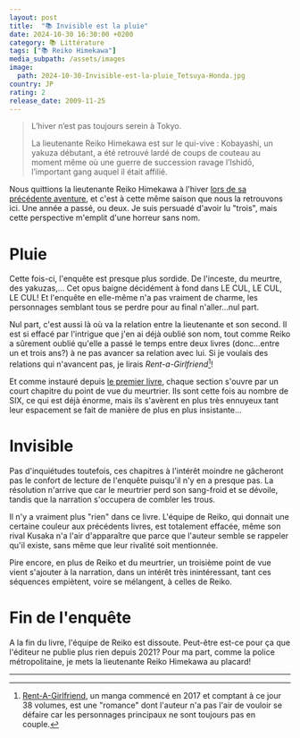 ```yaml
---
layout: post
title:  "📚 Invisible est la pluie"
date: 2024-10-30 16:30:00 +0200
category: 📚 Littérature
tags: ["📚 Reiko Himekawa"]
media_subpath: /assets/images
image:
  path: 2024-10-30-Invisible-est-la-pluie_Tetsuya-Honda.jpg
country: JP
rating: 2
release_date: 2009-11-25
---
```


> L’hiver n’est pas toujours serein à Tokyo.
>
> La lieutenante Reiko Himekawa est sur le qui-vive : Kobayashi, un yakuza débutant, a été retrouvé lardé de coups de couteau au moment même où une guerre de succession ravage l’Ishidō, l’important gang auquel il était affilié.

Nous quittions la lieutenante Reiko Himekawa à l'hiver [lors de sa précédente aventure](/posts/cruel-est-le-ciel/), et c'est à cette même saison que nous la retrouvons ici. Une année a passé, ou deux. Je suis persuadé d'avoir lu "trois", mais cette perspective m'emplit d'une horreur sans nom.

# Pluie

Cette fois-ci, l'enquête est presque plus sordide. De l'inceste, du meurtre, des yakuzas,... Cet opus baigne décidément à fond dans LE CUL, LE CUL, LE CUL! Et l'enquête en elle-même n'a pas vraiment de charme, les personnages semblant tous se perdre pour au final n'aller...nul part.

Nul part, c'est aussi là où va la relation entre la lieutenante et son second. Il est si effacé par l'intrigue que j'en ai déjà oublié son nom, tout comme Reiko a sûrement oublié qu'elle a passé le temps entre deux livres (donc...entre un et trois ans?) à ne pas avancer sa relation avec lui. Si je voulais des relations qui n'avancent pas, je lirais *Rent-a-Girlfriend*[^1]!

Et comme instauré depuis [le premier livre](/posts/rouge-est-la-nuit/), chaque section s'ouvre par un court chapitre du point de vue du meurtrier. Ils sont cette fois au nombre de SIX, ce qui est déjà énorme, mais ils s'avèrent en plus très ennuyeux tant leur espacement se fait de manière de plus en plus insistante...

# Invisible

Pas d'inquiétudes toutefois, ces chapitres à l'intérêt moindre ne gâcheront pas le confort de lecture de l'enquête puisqu'il n'y en a presque pas. La résolution n'arrive que car le meurtrier perd son sang-froid et se dévoile, tandis que la narration s'occupera de combler les trous.

Il n'y a vraiment plus "rien" dans ce livre. L'équipe de Reiko, qui donnait une certaine couleur aux précédents livres, est totalement effacée, même son rival Kusaka n'a l'air d'apparaître que parce que l'auteur semble se rappeler qu'il existe, sans même que leur rivalité soit mentionnée.

Pire encore, en plus de Reiko et du meurtrier, un troisième point de vue vient s'ajouter à la narration, dans un intérêt très inintéressant, tant ces séquences empiètent, voire se mélangent, à celles de Reiko.

# Fin de l'enquête

A la fin du livre, l'équipe de Reiko est dissoute. Peut-être est-ce pour ça que l'éditeur ne publie plus rien depuis 2021? Pour ma part, comme la police métropolitaine, je mets la lieutenante Reiko Himekawa au placard!

* * *
[^1]: [<i class="fab fa-wikipedia-w"></i> Rent-A-Girlfriend](https://fr.wikipedia.org/wiki/Rent-A-Girlfriend), un manga commencé en 2017 et comptant à ce jour 38 volumes, est une "romance" dont l'auteur n'a pas l'air de vouloir se défaire car les personnages principaux ne sont toujours pas en couple.
